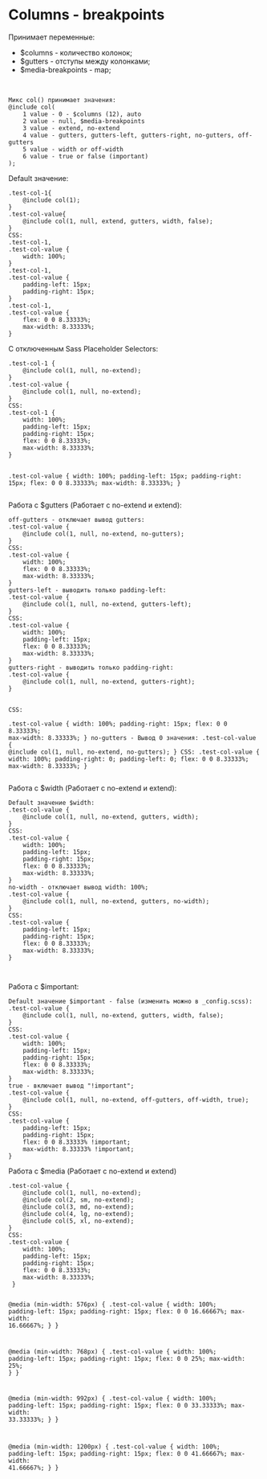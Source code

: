 # Columns - breakpoints
<p>Принимает переменные:</p>
<ul>
    <li>$columns - количество колонок;</li>
    <li>$gutters - отступы между колонками;</li>
    <li>$media-breakpoints - map;</li>
</ul>
<br>
<pre><code>Микс col() принимает значения:
@include col(
    1 value - 0 - $columns (12), auto
    2 value - null, $media-breakpoints 
    3 value - extend, no-extend
    4 value - gutters, gutters-left, gutters-right, no-gutters, off-gutters
    5 value - width or off-width
    6 value - true or false (important)
);
</code></pre>
<p>Default значение:</p>
<pre><code>.test-col-1{
	@include col(1);
}
.test-col-value{
	@include col(1, null, extend, gutters, width, false); 
}
CSS:  
.test-col-1,
.test-col-value {
	width: 100%;
}
.test-col-1,
.test-col-value {
	padding-left: 15px;
	padding-right: 15px;
}
.test-col-1,
.test-col-value {
	flex: 0 0 8.33333%;
	max-width: 8.33333%;
}
</code></pre>
<p>С отключенным Sass Placeholder Selectors:</p>
<pre><code>.test-col-1 {
	@include col(1, null, no-extend);
} 
.test-col-value {
	@include col(1, null, no-extend);
} 
CSS:         
.test-col-1 {
	width: 100%;
	padding-left: 15px;
	padding-right: 15px;
	flex: 0 0 8.33333%;
	max-width: 8.33333%;
}
  
.test-col-value {
	width: 100%;
	padding-left: 15px;
	padding-right: 15px;
	flex: 0 0 8.33333%;
	max-width: 8.33333%;
}
</code></pre>
<p>Работа с $gutters (Работает с no-extend и extend):</p>
<pre><code>off-gutters - отключает вывод gutters:
.test-col-value {
    @include col(1, null, no-extend, no-gutters);
} 
CSS:  
.test-col-value {
    width: 100%;
    flex: 0 0 8.33333%;
    max-width: 8.33333%;
}
gutters-left - выводить только padding-left:
.test-col-value {
    @include col(1, null, no-extend, gutters-left);
} 
CSS:  
.test-col-value {
	width: 100%;
	padding-left: 15px;
	flex: 0 0 8.33333%;
	max-width: 8.33333%;
}
gutters-right - выводить только padding-right:
.test-col-value {
    @include col(1, null, no-extend, gutters-right);
} 

CSS:  
.test-col-value {
	width: 100%;
	padding-right: 15px;
	flex: 0 0 8.33333%;
	max-width: 8.33333%;
}
no-gutters - Вывод 0 значения:
.test-col-value {
    @include col(1, null, no-extend, no-gutters);
} 
CSS:
.test-col-value {
	width: 100%;
	padding-right: 0;
	padding-left: 0;
	flex: 0 0 8.33333%;
	max-width: 8.33333%;
  }
</code></pre>
<p>Работа с $width (Работает с no-extend и extend):</p>
<pre><code>Default значение $width:
.test-col-value {
	@include col(1, null, no-extend, gutters, width);
} 
CSS:
.test-col-value {
	width: 100%;
	padding-left: 15px;
	padding-right: 15px;
	flex: 0 0 8.33333%;
	max-width: 8.33333%;
}
no-width - отключает вывод width: 100%;
.test-col-value {
	@include col(1, null, no-extend, gutters, no-width);
} 
CSS:
.test-col-value {
	padding-left: 15px;
	padding-right: 15px;
	flex: 0 0 8.33333%;
	max-width: 8.33333%;
}

</code></pre>	
<p>Работа с $important:</p>
<pre><code>Default значение $important - false (изменить можно в _config.scss):
.test-col-value {
	@include col(1, null, no-extend, gutters, width, false);
} 
CSS:
.test-col-value {
	width: 100%;
	padding-left: 15px;
	padding-right: 15px;
	flex: 0 0 8.33333%;
	max-width: 8.33333%;
}
true - включает вывод "!important";
.test-col-value {
	@include col(1, null, no-extend, off-gutters, off-width, true);
} 
CSS:
.test-col-value {
	padding-left: 15px;
	padding-right: 15px;
	flex: 0 0 8.33333% !important;
	max-width: 8.33333% !important;
}
</code></pre>	
<p>Работа с $media (Работает с no-extend и extend)</p>
<pre><code>.test-col-value {
	@include col(1, null, no-extend);
	@include col(2, sm, no-extend);
	@include col(3, md, no-extend);
	@include col(4, lg, no-extend);
	@include col(5, xl, no-extend);
} 
CSS:		
.test-col-value {
	width: 100%;
	padding-left: 15px;
	padding-right: 15px;
	flex: 0 0 8.33333%;
	max-width: 8.33333%;
 }
 
@media (min-width: 576px) {
	.test-col-value {
	  	width: 100%;
	  	padding-left: 15px;
	  	padding-right: 15px;
	  	flex: 0 0 16.66667%;
	  	max-width: 16.66667%;
	}
}
 
@media (min-width: 768px) {
	.test-col-value {
	  	width: 100%;
	  	padding-left: 15px;
	  	padding-right: 15px;
	  	flex: 0 0 25%;
	  	max-width: 25%;
	}
 }
 
@media (min-width: 992px) {
	.test-col-value {
	  	width: 100%;
	  	padding-left: 15px;
	  	padding-right: 15px;
	  	flex: 0 0 33.33333%;
	  	max-width: 33.33333%;
	}
}
 
@media (min-width: 1200px) {
	.test-col-value {
		width: 100%;
		padding-left: 15px;
	  	padding-right: 15px;
	  	flex: 0 0 41.66667%;
	  	max-width: 41.66667%;
	}
}
</code></pre>
